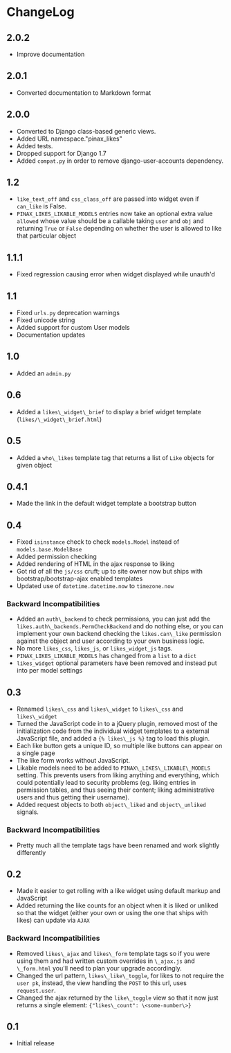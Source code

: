 # ChangeLog

## 2.0.2

- Improve documentation

## 2.0.1

- Converted documentation to Markdown format

## 2.0.0

- Converted to Django class-based generic views.
- Added URL namespace."pinax_likes"
- Added tests.
- Dropped support for Django 1.7
- Added `compat.py` in order to remove django-user-accounts dependency.

## 1.2

- `like_text_off` and `css_class_off` are passed into widget even if
  `can_like` is False.
- `PINAX_LIKES_LIKABLE_MODELS` entries now take an optional extra
  value `allowed` whose value should be a callable taking `user` and
  `obj` and returning `True` or `False` depending on whether the user is
  allowed to like that particular object

## 1.1.1

-   Fixed regression causing error when widget displayed while unauth'd

## 1.1

-   Fixed `urls.py` deprecation warnings
-   Fixed unicode string
-   Added support for custom User models
-   Documentation updates

## 1.0

-   Added an `admin.py`

## 0.6

-   Added a `likes\_widget\_brief` to display a brief widget template
    (`likes/\_widget\_brief.html`)

## 0.5

-   Added a `who\_likes` template tag that returns a list of `Like` objects
    for given object

## 0.4.1

-   Made the link in the default widget template a bootstrap button

## 0.4

-   Fixed `isinstance` check to check `models.Model` instead of
    `models.base.ModelBase`
-   Added permission checking
-   Added rendering of HTML in the ajax response to liking
-   Got rid of all the `js/css` cruft; up to site owner now but ships with
    bootstrap/bootstrap-ajax enabled templates
-   Updated use of `datetime.datetime.now` to `timezone.now`

### Backward Incompatibilities

-   Added an `auth\_backend` to check permissions, you can just add the
    `likes.auth\_backends.PermCheckBackend` and do nothing else, or you
    can implement your own backend checking the `likes.can\_like`
    permission against the object and user according to your own
    business logic.
-   No more `likes_css`, `likes_js`, or `likes_widget_js` tags.
-   `PINAX_LIKES_LIKABLE_MODELS` has changed from a `list` to a `dict`
-   `likes_widget` optional parameters have been removed and instead put
    into per model settings

## 0.3

-   Renamed `likes\_css` and `likes\_widget` to `likes\_css` and `likes\_widget`
-   Turned the JavaScript code in to a jQuery plugin, removed most of
    the initialization code from the individual widget templates to a
    external JavaScript file, and added a `{% likes\_js %}` tag to load
    this plugin.
-   Each like button gets a unique ID, so multiple like buttons can
    appear on a single page
-   The like form works without JavaScript.
-   Likable models need to be added to `PINAX\_LIKES\_LIKABLE\_MODELS`
    setting. This prevents users from liking anything and everything,
    which could potentially lead to security problems (eg. liking
    entries in permission tables, and thus seeing their content; liking
    administrative users and thus getting their username).
-   Added request objects to both `object\_liked` and `object\_unliked`
    signals.

### Backward Incompatibilities

-   Pretty much all the template tags have been renamed and work
    slightly differently

## 0.2

-   Made it easier to get rolling with a like widget using default
    markup and JavaScript
-   Added returning the like counts for an object when it is liked or
    unliked so that the widget (either your own or using the one that
    ships with likes) can update via `AJAX`

### Backward Incompatibilities

-   Removed `likes\_ajax` and `likes\_form` template tags so if you were
    using them and had written custom overrides in `\_ajax.js` and
    `\_form.html` you'll need to plan your upgrade accordingly.
-   Changed the url pattern, `likes\_like\_toggle`, for likes to not
    require the `user pk`, instead, the view handling the `POST` to this
    url, uses `request.user`.
-   Changed the ajax returned by the `like\_toggle` view so that it now
    just returns a single element: `{"likes\_count": \<some-number\>}`

## 0.1

-   Initial release
